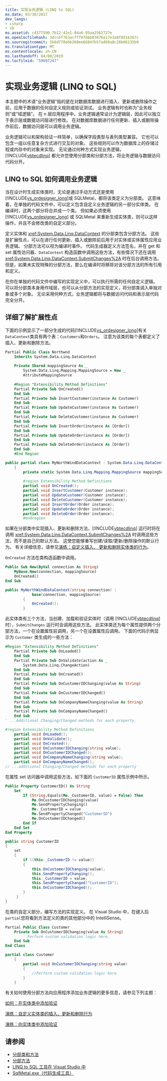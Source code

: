 ```yaml
---
title: 实现业务逻辑 (LINQ to SQL)
ms.date: 03/30/2017
dev_langs:
- csharp
- vb
ms.assetid: c4577590-7b12-42e1-84a6-95aa2562727e
ms.openlocfilehash: 3dcc6f763acfff076bb03076a17e3a8f8916267c
ms.sourcegitcommit: 5b6d778ebb269ee6684fb57ad69a8c28b06235b9
ms.translationtype: MT
ms.contentlocale: zh-CN
ms.lasthandoff: 04/08/2019
ms.locfileid: "59097247"
---
```

# <a name="implementing-business-logic-linq-to-sql"></a>实现业务逻辑 (LINQ to SQL)
本主题中的术语“业务逻辑”指的是在对数据库数据进行插入、更新或删除操作之前，应用于数据的任何自定义规则或验证测试。 业务逻辑有时也称为“业务规则”或“域逻辑”。 在 n 层应用程序中，业务逻辑通常设计为逻辑层，因此可以独立于表示层或数据访问层进行修改。 在对数据库数据进行任何更新、插入或删除操作前后，数据访问层可以调用业务逻辑。  
  
 业务逻辑可以和架构验证一样简单，以确保字段类型与表列类型兼容。 它也可以包含一组以任意复杂方式进行交互的对象。 这些规则可以作为数据库上的存储过程或内存中的对象来实现。 无论通过何种方式实现业务逻辑，[!INCLUDE[vbtecdlinq](../../../../../../includes/vbtecdlinq-md.md)] 都允许您使用分部类和分部方法，将业务逻辑与数据访问代码分开。  
  
## <a name="how-linq-to-sql-invokes-your-business-logic"></a>LINQ to SQL 如何调用业务逻辑  
 当在设计时生成实体类时，无论是通过手动方式还是使用[!INCLUDE[vs_ordesigner_long](../../../../../../includes/vs-ordesigner-long-md.md)]或 SQLMetal，都将该类定义为分部类。 这意味着，在单独的代码文件中，可以定义包含自定义业务逻辑的另一部分实体类。 在编译时，这两个部分将合并成一个类。 但如果必须使用 [!INCLUDE[vs_ordesigner_long](../../../../../../includes/vs-ordesigner-long-md.md)] 或 SQLMetal 来重新生成实体类，则可以这样操作，并且不会修改类的自定义部分。  
  
 定义实体和 <xref:System.Data.Linq.DataContext> 的分部类包含分部方法。 这些是扩展性点，可以在进行任何更新、插入或删除前后用于对实体或实体属性应用业务逻辑。 分部方法可以视为编译时事件。 代码生成器定义方法签名，并在 get 和 set 属性访问器、`DataContext` 构造函数中调用这些方法，有些情况下还在调用 <xref:System.Data.Linq.DataContext.SubmitChanges%2A> 时在后台调用方法。 但是，如果未实现特殊的分部方法，那么在编译时将移除对该分部方法的所有引用和定义。  
  
 在你在单独的代码文件中编写的实现定义中，可以执行所需的任何自定义逻辑。 可以将分部类本身用作域层，也可以从分部方法的实现定义，将分部类调入单独对象或多个对象。 无论采用何种方式，业务逻辑都将与数据访问代码和表示层代码完全分开。  
  
## <a name="a-closer-look-at-the-extensibility-points"></a>详细了解扩展性点  
 下面的示例显示了一部分生成的代码[!INCLUDE[vs_ordesigner_long](../../../../../../includes/vs-ordesigner-long-md.md)]有关`DataContext`类具有两个表：`Customers`和`Orders`。 注意为该类的每个表都定义了插入、更新和删除方法。  
  
```vb  
Partial Public Class Northwnd  
    Inherits System.Data.Linq.DataContext  
  
    Private Shared mappingSource As _  
        System.Data.Linq.Mapping.MappingSource = New _  
        AttributeMappingSource  
  
    #Region "Extensibility Method Definitions"  
    Partial Private Sub OnCreated()  
    End Sub  
    Partial Private Sub InsertCustomer(instance As Customer)  
    End Sub  
    Partial Private Sub UpdateCustomer(instance As Customer)  
    End Sub  
    Partial Private Sub DeleteCustomer(instance As Customer)  
    End Sub  
    Partial Private Sub InsertOrder(instance As [Order])  
    End Sub  
    Partial Private Sub UpdateOrder(instance As [Order])  
    End Sub  
    Partial Private Sub DeleteOrder(instance As [Order])  
    End Sub  
    #End Region  
```  
  
```csharp  
public partial class MyNorthWindDataContext : System.Data.Linq.DataContext  
    {  
        private static System.Data.Linq.Mapping.MappingSource mappingSource = new AttributeMappingSource();  
  
        #region Extensibility Method Definitions  
        partial void OnCreated();  
        partial void InsertCustomer(Customer instance);  
        partial void UpdateCustomer(Customer instance);  
        partial void DeleteCustomer(Customer instance);  
        partial void InsertOrder(Order instance);  
        partial void UpdateOrder(Order instance);  
        partial void DeleteOrder(Order instance);  
        #endregion  
```  
  
 如果在分部类中实现插入、更新和删除方法，[!INCLUDE[vbtecdlinq](../../../../../../includes/vbtecdlinq-md.md)] 运行时将在调用 <xref:System.Data.Linq.DataContext.SubmitChanges%2A> 时调用这些方法，而不是自己的默认方法。 这使您能够重写创建/读取/更新/删除操作的默认行为。 有关详细信息，请参见[演练：自定义插入、 更新和删除实体类的行为](/visualstudio/data-tools/walkthrough-customizing-the-insert-update-and-delete-behavior-of-entity-classes)。  
  
 `OnCreated` 方法在类构造函数中调用。  
  
```vb  
Public Sub New(ByVal connection As String)  
    MyBase.New(connection, mappingSource)  
    OnCreated()  
End Sub  
```  
  
```csharp  
public MyNorthWindDataContext(string connection) :  
            base(connection, mappingSource)  
        {  
            OnCreated();  
        }  
```  
  
 此实体类有三个方法，当创建、加载和验证实体时（调用 [!INCLUDE[vbtecdlinq](../../../../../../includes/vbtecdlinq-md.md)] 时），`SubmitChanges` 运行时会调用这些方法。 此实体类还为每个属性提供两个分部方法，一个在设置属性前调用，另一个在设置属性后调用。 下面的代码示例显示为 `Customer` 类生成的一些方法：  
  
```vb  
#Region "Extensibility Method Definitions"  
    Partial Private Sub OnLoaded()  
    End Sub  
    Partial Private Sub OnValidate(action As _  
        System.Data.Linq.ChangeAction)  
    End Sub  
    Partial Private Sub OnCreated()  
    End Sub  
    Partial Private Sub OnCustomerIDChanging(value As String)  
    End Sub  
    Partial Private Sub OnCustomerIDChanged()  
    End Sub  
    Partial Private Sub OnCompanyNameChanging(value As String)  
    End Sub  
    Partial Private Sub OnCompanyNameChanged()  
    End Sub  
' ...Additional Changing/Changed methods for each property.  
```  
  
```csharp  
#region Extensibility Method Definitions  
    partial void OnLoaded();  
    partial void OnValidate();  
    partial void OnCreated();  
    partial void OnCustomerIDChanging(string value);  
    partial void OnCustomerIDChanged();  
    partial void OnCompanyNameChanging(string value);  
    partial void OnCompanyNameChanged();  
// ...additional Changing/Changed methods for each property  
```  
  
 在属性 set 访问器中调用这些方法，如下面的 `CustomerID` 属性示例中所示。  
  
```vb  
Public Property CustomerID() As String  
    Set  
        If (String.Equals(Me._CustomerID, value) = False) Then  
            Me.OnCustomerIDChanging(value)  
            Me.SendPropertyChanging()  
            Me._CustomerID = value  
            Me.SendPropertyChanged("CustomerID")  
            Me.OnCustomerIDChanged()  
        End If  
    End Set  
End Property  
```  
  
```csharp  
public string CustomerID  
{  
    set  
    {  
        if ((this._CustomerID != value))  
        {  
            this.OnCustomerIDChanging(value);  
            this.SendPropertyChanging();  
            this._CustomerID = value;  
            this.SendPropertyChanged("CustomerID");  
            this.OnCustomerIDChanged();  
        }  
     }  
}  
```  
  
 在类的自定义部分，编写方法的实现定义。 在 Visual Studio 中，在键入后`partial`您将看到方法定义的类的其他部分中的 IntelliSense。  
  
```vb  
Partial Public Class Customer  
    Private Sub OnCustomerIDChanging(value As String)  
        ' Perform custom validation logic here.  
    End Sub  
End Class  
```  
  
```csharp  
partial class Customer   
    {  
        partial void OnCustomerIDChanging(string value)  
        {  
            //Perform custom validation logic here.  
        }  
    }  
```  
  
 有关如何使用分部方法向应用程序添加业务逻辑的更多信息，请参见下列主题：  
  
 [如何：在实体类中添加验证](/visualstudio/data-tools/how-to-add-validation-to-entity-classes)  
  
 [演练：自定义实体类的插入、更新和删除行为](/visualstudio/data-tools/walkthrough-customizing-the-insert-update-and-delete-behavior-of-entity-classes)  
  
 [演练：向实体类中添加验证](https://docs.microsoft.com/previous-versions/visualstudio/visual-studio-2013/bb629301(v=vs.120))  
  
## <a name="see-also"></a>请参阅

- [分部类和方法](../../../../../csharp/programming-guide/classes-and-structs/partial-classes-and-methods.md)
- [分部方法](~/docs/visual-basic/programming-guide/language-features/procedures/partial-methods.md)
- [LINQ to SQL 工具在 Visual Studio 中](/visualstudio/data-tools/linq-to-sql-tools-in-visual-studio2)
- [SqlMetal.exe（代码生成工具）](../../../../../../docs/framework/tools/sqlmetal-exe-code-generation-tool.md)
